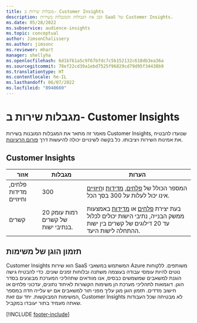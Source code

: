 ```yaml
---
title: מגבלות שירות ב- Customer Insights
description: הבן את הגבולות והמגבלות בשירות SaaS של Customer Insights.
ms.date: 05/28/2022
ms.subservice: audience-insights
ms.topic: conceptual
author: JimsonChalissery
ms.author: jimsonc
ms.reviewer: mhart
manager: shellyha
ms.openlocfilehash: 6d1b761a5c9f67bfdc7c5b152132c618db3ea36a
ms.sourcegitcommit: 78ef22cd39a1ebd7525f96829cd79d95f34438b9
ms.translationtype: HT
ms.contentlocale: he-IL
ms.lasthandoff: 06/07/2022
ms.locfileid: "8940669"
---
```

# <a name="service-limits-in-customer-insights"></a>מגבלות שירות ב- Customer Insights

מאמר זה מתאר את המגבלות המובנות בשירות Customer Insights, שנועדו להבטיח את אמינות השירות ויציבותו. כל בקשה לשינויים יכולה להיעשות דרך [פורום הרעיונות](https://go.microsoft.com/fwlink/?linkid=2074172).

## <a name="customer-insights"></a>Customer Insights

| אזור  | מגבלות  | הערות |
|-------------|---------------------------------------------------------------------|---------------------------------------------------------------------|
| פלחים, מדידות וחיזויים | 300  | המספר הכולל של [פלחים](segments.md), [מדידות](measures.md) ו[חיזויים](predictions.md) אינו יכול לעלות על 300 בסך הכל.  |
| קשרים | 20 רמות עומק של קשרים בנתיבי ישות. | בעת יצירת [פלחים](segments.md) או [מדידות](measures.md) באמצעות ממשק הבנייה, נתיבי הישות יכולים לכלול עד 20 דילוגים של קשרים בין ישות ההתחלה לישות היעד.  |

## <a name="fair-scheduling-of-jobs"></a>תזמון הוגן של משימות

Customer Insights הוא שירות SaaS המשתמש במשאבי Azure משותפים. ללקוחות נוטים להיות עומסי עבודה בעוצמה משתנה ובלוחות זמנים שונים. כדי להבטיח גישה הוגנת למשאבים שמשמשים כבסיס, אנו מוודאים שתהליכי המערכת מבוצעים בסדר הוגן. דוגמאות לתהליכי מערכת הן משימות הקשורות לאיחוד נתונים, עדכוני פלחים או חישוב מדדים. תזמון הוגן מגן עליך מפני תור למשאבים אם יש עלייה חדה במספר המשימות המבוקשות. יחד עם זאת, Customer Insights לא מבטיחה שכל העבודות שאתה מעמיד בתור יעובדו במקביל.

[!INCLUDE [footer-include](includes/footer-banner.md)]
